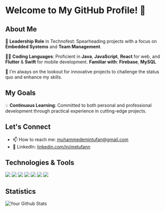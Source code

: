 # Welcome to My GitHub Profile! 👋

## About Me

🚀 **Leadership Role** in Technofest: Spearheading projects with a focus on **Embedded Systems** and **Team Management**.

👨‍💻 **Coding Languages**: Proficient in **Java**, **JavaScript**, **React** for web, and **Flutter** & **Swift** for mobile development.
 **Familiar with**: **Firebase**, **MySQL**

🌱 I'm always on the lookout for innovative projects to challenge the status quo and enhance my skills.

## My Goals
💡 **Continuous Learning**: Committed to both personal and professional development through practical experience in cutting-edge projects.

## Let's Connect
- 📫 How to reach me: [muhammedemintufan@gmail.com](mailto:muhammedemintufan@gmail.com)
- 🔗 LinkedIn: [linkedin.com/in/metufann](https://linkedin.com/in/metufann)

## Technologies & Tools
![](https://img.shields.io/badge/Code-Java-red)
![](https://img.shields.io/badge/Code-JavaScript-yellow)
![](https://img.shields.io/badge/Web-React-blue)
![](https://img.shields.io/badge/Mobile-Flutter-blueviolet)
![](https://img.shields.io/badge/Mobile-Swift-orange)
![](https://img.shields.io/badge/Database-MySQL-blue)
![](https://img.shields.io/badge/Firebase-039BE5.svg?&style=flat-square&logo=firebase)

## Statistics
![Your Github Stats](https://github-readme-stats.vercel.app/api?username=metufann&show_icons=true&theme=tokyonight)


